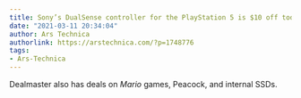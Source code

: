 ```yaml
---
title: Sony’s DualSense controller for the PlayStation 5 is $10 off today
date: "2021-03-11 20:34:04"
author: Ars Technica
authorlink: https://arstechnica.com/?p=1748776
tags:
- Ars-Technica
---
```

Dealmaster also has deals on <em>Mario</em> games, Peacock, and internal SSDs.